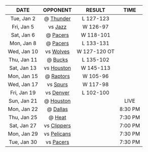 |    DATE     |            OPPONENT            |    RESULT    |  TIME   |
|:-----------:|:------------------------------:|:------------:|:-------:|
| Tue, Jan 2  |    @ [Thunder](/r/Thunder)     |  L 127-123   |         |
| Fri, Jan 5  |     vs [Jazz](/r/UtahJazz)     |   W 126-97   |         |
| Sat, Jan 6  |     @ [Pacers](/r/pacers)      |  W 118-101   |         |
| Mon, Jan 8  |     @ [Pacers](/r/pacers)      |  L 133-131   |         |
| Wed, Jan 10 |  vs [Wolves](/r/timberwolves)  | W 127-120 OT |         |
| Thu, Jan 11 |     @ [Bucks](/r/MkeBucks)     |  L 135-102   |         |
| Sat, Jan 13 |    vs [Houston](/r/rockets)    |  W 145-113   |         |
| Mon, Jan 15 | @ [Raptors](/r/torontoraptors) |   W 105-96   |         |
| Wed, Jan 17 |    vs [Spurs](/r/NBASpurs)     |   W 117-98   |         |
| Fri, Jan 19 | vs [Denver](/r/denvernuggets)  |  L 102-100   |         |
| Sun, Jan 21 |    @ [Houston](/r/rockets)     |              |  LIVE   |
| Mon, Jan 22 |    @ [Dallas](/r/Mavericks)    |              | 8:30 PM |
| Thu, Jan 25 |       @ [Heat](/r/heat)        |              | 7:30 PM |
| Sat, Jan 27 |  vs [Clippers](/r/LAClippers)  |              | 7:00 PM |
| Mon, Jan 29 | vs [Pelicans](/r/NOLAPelicans) |              | 7:30 PM |
| Tue, Jan 30 |     vs [Pacers](/r/pacers)     |              | 7:30 PM |
